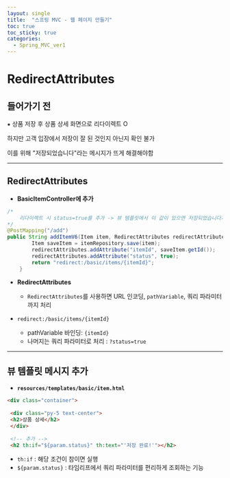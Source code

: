 ```yaml
---
layout: single
title:  "스프링 MVC - 웹 페이지 만들기"
toc: true
toc_sticky: true
categories:
  - Spring_MVC_ver1
---
```


#  RedirectAttributes



## 들어가기 전

⁕ 상품 저장 후 상품 상세 화면으로 리다이렉트 O

하지만 고객 입장에서 저장이 잘 된 것인지 아닌지 확인 불가

이를 위해 "저장되었습니다"라는 메시지가 뜨게 해결해야함



---



## RedirectAttributes

- **BasicItemController에 추가**

```java
/*
	리다이렉트 시 status=true를 추가 -> 뷰 템플릿에서 이 값이 있으면 저장되었습니다가 출력
*/
@PostMapping("/add")
public String addItemV6(Item item, RedirectAttributes redirectAttributes){
        Item saveItem = itemRepository.save(item);
        redirectAttributes.addAttribute("itemId", saveItem.getId());
        redirectAttributes.addAttribute("status", true);
        return "redirect:/basic/items/{itemId}";
    }
```



- **RedirectAttributes**
  - `RedirectAttributes`를 사용하면 URL 인코딩, `pathVariable`, 쿼리 파라미터까지 처리



- `redirect:/basic/items/{itemId}`
  - pathVariable 바인딩: `{itemId}`
  - 나머지는 쿼리 파라미터로 처리 : `?status=true`

---



## 뷰 템플릿 메시지 추가



- **`resources/templates/basic/item.html`**

```html
<div class="container">
    
 <div class="py-5 text-center">
 <h2>상품 상세</h2>
 </div>
    
 <!-- 추가 -->
 <h2 th:if="${param.status}" th:text="'저장 완료!'"></h2>
```

- `th:if` : 해당 조건이 참이면 실행
- `${param.status}` : 타임리프에서 쿼리 파라미터를 편리하게 조회하는 기능
